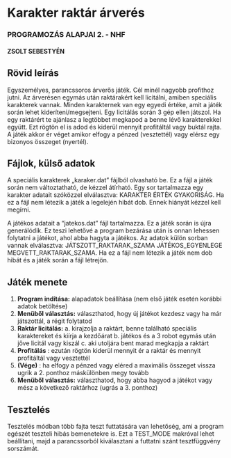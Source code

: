 # Karakter raktár árverés

### PROGRAMOZÁS ALAPJAI 2. - NHF

#### ZSOLT SEBESTYÉN

## Rövid leírás

Egyszemélyes, parancssoros árverős játék. Cél minél nagyobb profithoz jutni. Az árverésen egymás után
raktárakért kell licitálni, amiben speciális karakterek vannak. Minden karakternek van egy egyedi értéke, amit a
játék során lehet kideríteni/megsejteni. Egy licitálás során 3 gép ellen játszol. Ha egy raktárért te ajánlasz a
legtöbbet megkapod a benne lévő karakterekkel együtt. Ezt rögtön el is adod és kiderül mennyit profitáltál vagy
buktál rajta. A játék akkor ér véget amikor elfogy a pénzed (vesztettél) vagy elérsz egy bizonyos összeget (nyertél).

## Fájlok, külső adatok

A speciális karakterek „karaker.dat” fájlból olvasható be. Ez a fájl a játék során nem változtatható, de kézzel
átírható. Egy sor tartalmazza egy karakter adatait szóközzel elválasztva: KARAKTER ÉRTÉK GYAKORISÁG. Ha ez a
fájl nem létezik a játék a legelején hibát dob. Ennek hiányát kézzel kell megírni.

A játékos adatait a “jatekos.dat” fájl tartalmazza. Ez a játék során is újra generálódik. Ez teszi lehetővé a program
bezárása után is onnan lehessen folytatni a játékot, ahol abba hagyta a játékos. Az adatok külön sorban vannak
elválasztva: JÁTSZOTT_RAKTARAK_SZAMA JÁTÉKOS_EGYENLEGE MEGVETT_RAKTARAK_SZAMA. Ha ez a fájl
nem létezik a játék nem dob hibát és a játék során a fájl létrejön.

## Játék menete

1. **Program indítása:** alapadatok beállítása (nem első játék esetén korábbi adatok betöltése)
2. **Menüből választás:** választhatod, hogy új játékot kezdesz vagy ha már játszottál, a régit folytatod
3. **Raktár licitálás:**
    a. kirajzolja a raktárt, benne található speciális karaktereket és kiírja a kezdőárat
    b. játékos és a 3 robot egymás után jőve licitál vagy kiszál
    c. aki utoljára bent marad megkapja a raktárt
4. **Profitálás** : ezután rögtön kiderül mennyit ér a raktár és mennyit profitáltál vagy vesztettél
5. **(Vége)** : ha elfogy a pénzed vagy eléred a maximális összeget vissza ugrik a 2. ponthoz máskülönben megy
    tovább
6. **Menüből választás:** választhatod, hogy abba hagyod a játékot vagy mész a következő raktárhoz (ugrás a
    3. ponthoz)

## Tesztelés

Tesztelés módban több fajta teszt futtatására van lehetőség, ami a program egészét teszteli hibás bemenetekre
is. Ezt a TEST_MODE makróval lehet beállítani, majd a parancssorból kiválasztani a futtatni szánt tesztfüggvény
sorszámát.



